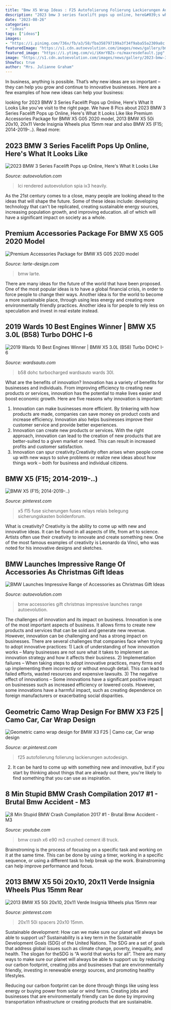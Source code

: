 ```yaml
---
title: "Bmw X5 Wrap Ideas : F25 Autofolierung Folierung Lackierungen Autodesign"
description: "2023 bmw 3 series facelift pops up online, here&#039;s what it looks like"
date: "2023-08-26"
categories:
- "ideas"
tags: ["ideas"]
images:
- "https://i.pinimg.com/736x/fb/a3/58/fba358797199a3f34f9aba55a2309a8c.jpg"
featuredImage: "https://s1.cdn.autoevolution.com/images/news/gallery/bmw-launches-impressive-range-of-accessories-as-christmas-gift-ideas-photo-gallery_8.jpg"
featured_image: "https://i.ytimg.com/vi/iKmrYBZs-ro/maxresdefault.jpg"
image: "https://s1.cdn.autoevolution.com/images/news/gallery/2023-bmw-3-series-facelift-leaked-here-s-what-it-looks-like_10.jpg"
ShowToc: true
author: "Mrs. Julianne Graham"
---
```



In business, anything is possible. That’s why new ideas are so important – they can help you grow and continue to innovative businesses. Here are a few examples of how new ideas can help your business: 

	

		
looking for 2023 BMW 3 Series Facelift Pops up Online, Here&#039;s What It Looks Like you've visit to the right page. We have 8 Pics about 2023 BMW 3 Series Facelift Pops up Online, Here&#039;s What It Looks Like like Premium Accessories Package for BMW X5 G05 2020 model, 2013 BMW X5 50i 20x10, 20x11 Verde Insignia Wheels plus 15mm rear and also BMW X5 (F15; 2014-2019-..). Read more:
		
    
## 2023 BMW 3 Series Facelift Pops Up Online, Here&#039;s What It Looks Like

<img loading=lazy src="https://s1.cdn.autoevolution.com/images/news/gallery/2023-bmw-3-series-facelift-leaked-here-s-what-it-looks-like_10.jpg" onerror="this.onerror=null;this.src='https://tse1.mm.bing.net/th?id=OIP.qTUczvd6zcTaOobBtZ_NywHaE8&amp;pid=15.1';" alt="2023 BMW 3 Series Facelift Pops up Online, Here&#039;s What It Looks Like">

_Source: autoevolution.com_

>lci rendered autoevolution spia ix3 heavily. 

	

As the 21st century comes to a close, many people are looking ahead to the ideas that will shape the future. Some of these ideas include: developing technology that can't be replicated, creating sustainable energy sources, increasing population growth, and improving education. all of which will have a significant impact on society as a whole.

    
## Premium Accessories Package For BMW X5 G05 2020 Model

<img loading=lazy src="https://larte-design.com/upload/iblock/ffm/larte-performance-bmw-x5-2200.jpg" onerror="this.onerror=null;this.src='https://tse4.mm.bing.net/th?id=OIP.k-re2jhL_LqKj67RJ0qhRwHaD9&amp;pid=15.1';" alt="Premium Accessories Package for BMW X5 G05 2020 model">

_Source: larte-design.com_

>bmw larte. 

	

There are many ideas for the future of the world that have been proposed. One of the most popular ideas is to have a global financial crisis, in order to force people to change their ways. Another idea is for the world to become a more sustainable place, through using less energy and creating more environmentally friendly practices. Another idea is for people to rely less on speculation and invest in real estate instead.

    
## 2019 Wards 10 Best Engines Winner | BMW X5 3.0L (B58) Turbo DOHC I-6

<img loading=lazy src="https://www.wardsauto.com/sites/wardsauto.com/files/styles/article_featured_retina/public/2019-10BE-box-BMW-X5_1.png?itok=ZtHdF81s" onerror="this.onerror=null;this.src='https://tse4.mm.bing.net/th?id=OIP.hBRFAoV1793W8shrTgJp5QHaD2&amp;pid=15.1';" alt="2019 Wards 10 Best Engines Winner | BMW X5 3.0L (B58) Turbo DOHC I-6">

_Source: wardsauto.com_

>b58 dohc turbocharged wardsauto wards 30l. 

	

What are the benefits of innovation?
Innovation has a variety of benefits for businesses and individuals. From improving efficiency to creating new products or services, innovation has the potential to make lives easier and boost economic growth. Here are five reasons why innovation is important: 
1. Innovation can make businesses more efficient. By tinkering with how products are made, companies can save money on product costs and increase efficiency. Innovation also helps businesses improve their customer service and provide better experiences. 
2. Innovation can create new products or services. With the right approach, innovation can lead to the creation of new products that are better-suited to a given market or need. This can result in increased profits and customer satisfaction. 
3. Innovation can spur creativity.Creativity often arises when people come up with new ways to solve problems or realize new ideas about how things work – both for business and individual citizens.

    
## BMW X5 (F15; 2014-2019-..)

<img loading=lazy src="https://i.pinimg.com/736x/fb/a3/58/fba358797199a3f34f9aba55a2309a8c.jpg" onerror="this.onerror=null;this.src='https://tse4.mm.bing.net/th?id=OIP.RXkzPRlOsarH6KuGPJtb9AHaD5&amp;pid=15.1';" alt="BMW X5 (F15; 2014-2019-..)">

_Source: pinterest.com_

>x5 f15 fuse sicherungen fuses relays relais belegung sicherungskasten bolidenforum. 

	

What is creativity?
Creativity is the ability to come up with new and innovative ideas. It can be found in all aspects of life, from art to science. Artists often use their creativity to innovate and create something new. One of the most famous examples of creativity is Leonardo da Vinci, who was noted for his innovative designs and sketches.

    
## BMW Launches Impressive Range Of Accessories As Christmas Gift Ideas

<img loading=lazy src="https://s1.cdn.autoevolution.com/images/news/gallery/bmw-launches-impressive-range-of-accessories-as-christmas-gift-ideas-photo-gallery_8.jpg" onerror="this.onerror=null;this.src='https://tse3.mm.bing.net/th?id=OIP.39qKIiBGoO6wf5qtY43XsgHaFA&amp;pid=15.1';" alt="BMW Launches Impressive Range of Accessories as Christmas Gift Ideas">

_Source: autoevolution.com_

>bmw accessories gift christmas impressive launches range autoevolution. 

	

The challenges of innovation and its impact on business.
Innovation is one of the most important aspects of business. It allows firms to create new products and services that can be sold and generate new revenue. However, innovation can be challenging and has a strong impact on businesses. There are several challenges that companies face when trying to adopt innovative practices: 1) Lack of understanding of how innovation works – Many businesses are not sure what it takes to implement an innovation strategy and how it affects their business. 2) Implementation failures – When taking steps to adopt innovative practices, many firms end up implementing them incorrectly or without enough detail. This can lead to failed efforts, wasted resources and expensive lawsuits. 3) The negative effect of innovations – Some innovations have a significant positive impact on businesses such as increased efficiency or lowered costs. However, some innovations have a harmful impact, such as creating dependence on foreign manufacturers or exacerbating social disparities.

    
## Geometric Camo Wrap Design For BMW X3 F25 | Camo Car, Car Wrap Design

<img loading=lazy src="https://i.pinimg.com/736x/db/21/44/db2144a76d02c3fd33e4e233cfb0e99c.jpg" onerror="this.onerror=null;this.src='https://tse3.mm.bing.net/th?id=OIP.6V25AUI-SWefW869yzC9PQHaGE&amp;pid=15.1';" alt="Geometric camo wrap design for BMW X3 F25 | Camo car, Car wrap design">

_Source: ar.pinterest.com_

>f25 autofolierung folierung lackierungen autodesign. 

	

2. It can be hard to come up with something new and innovative, but if you start by thinking about things that are already out there, you're likely to find something that you can use as inspiration. 

    
## 8 Min Stupid BMW Crash Compilation 2017 #1 - Brutal Bmw Accident - M3

<img loading=lazy src="https://i.ytimg.com/vi/iKmrYBZs-ro/maxresdefault.jpg" onerror="this.onerror=null;this.src='https://tse3.mm.bing.net/th?id=OIP.G_wKqI5zC8JPU8bsNmkMbwHaEK&amp;pid=15.1';" alt="8 Min Stupid BMW Crash Compilation 2017 #1 - Brutal Bmw Accident - M3">

_Source: youtube.com_

>bmw crash x6 e90 m3 crushed cement i8 truck. 

	

Brainstroming is the process of focusing on a specific task and working on it at the same time. This can be done by using a timer, working in a specific sequence, or using a different task to help break up the work. Brainstroming can help improve performance and focus.

    
## 2013 BMW X5 50i 20x10, 20x11 Verde Insignia Wheels Plus 15mm Rear

<img loading=lazy src="https://i.pinimg.com/736x/dd/15/10/dd151057d4012fb3a804719f7b9ea98a.jpg" onerror="this.onerror=null;this.src='https://tse2.mm.bing.net/th?id=OIP._T3XGw4nU0iM_M_7mI48MAHaGX&amp;pid=15.1';" alt="2013 BMW X5 50i 20x10, 20x11 Verde Insignia Wheels plus 15mm rear">

_Source: pinterest.com_

>20x11 50i spacers 20x10 15mm. 

	

Sustainable development: How can we make sure our planet will always be able to support us?
Sustainability is a key term in the Sustainable Development Goals (SDG) of the United Nations. The SDG are a set of goals that address global issues such as climate change, poverty, inequality, and health. The slogan for theSDG is “A world that works for all”.
There are many ways to make sure our planet will always be able to support us: by reducing our carbon footprint, creating jobs and businesses that are environmentally friendly, investing in renewable energy sources, and promoting healthy lifestyles.

Reducing our carbon footprint can be done through things like using less energy or buying power from solar or wind farms. Creating jobs and businesses that are environmentally friendly can be done by improving transportation infrastructure or creating products that are sustainable.

